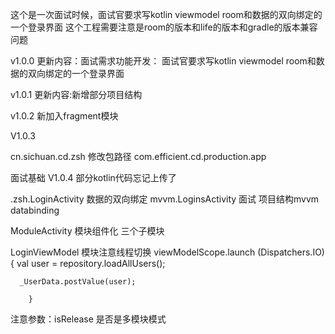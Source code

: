 这个是一次面试时候，面试官要求写kotlin  viewmodel  room和数据的双向绑定的一个登录界面
这个工程需要注意是room的版本和life的版本和gradle的版本兼容问题


v1.0.0
更新内容：面试需求功能开发： 面试官要求写kotlin  viewmodel  room和数据的双向绑定的一个登录界面

v1.0.1
更新内容:新增部分项目结构

v1.0.2
新加入fragment模块

V1.0.3

cn.sichuan.cd.zsh
修改包路径
com.efficient.cd.production.app
 
面试基础
V1.0.4
部分kotlin代码忘记上传了

.zsh.LoginActivity  数据的双向绑定
mvvm.LoginsActivity  面试 项目结构mvvm  databinding

ModuleActivity  模块组件化
三个子模块


LoginViewModel  模块注意线程切换
viewModelScope.launch (Dispatchers.IO){
val user =   repository.loadAllUsers();

      _UserData.postValue(user);

        }

注意参数：isRelease  是否是多模块模式 


